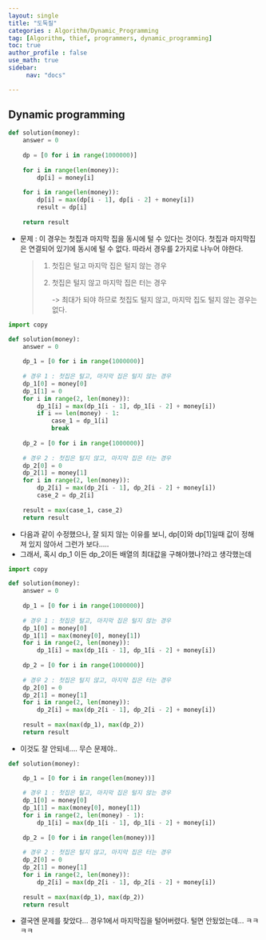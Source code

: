 ```yaml
---
layout: single
title: "도둑질"
categories : Algorithm/Dynamic_Programming
tag: [Algorithm, thief, programmers, dynamic_programming]
toc: true
author_profile : false
use_math: true
sidebar:
     nav: "docs"

---
```




## Dynamic programming



```python
def solution(money):
    answer = 0
    
    dp = [0 for i in range(1000000)]
    
    for i in range(len(money)):
        dp[i] = money[i]
    
    for i in range(len(money)):
        dp[i] = max(dp[i - 1], dp[i - 2] + money[i])
        result = dp[i]
    
    return result
```

* 문제 : 이 경우는 첫집과 마지막 집을 동시에 털 수 있다는 것이다. 첫집과 마지막집은 연결되어 있기에 동시에 털 수 없다. 따라서 경우를 2가지로 나누어 야한다.

  > 1. 첫집은 털고 마지막 집은 털지 않는 경우
  >
  > 2. 첫집은 털지 않고 마지막 집은 터는 경우
  >
  >    -> 최대가 되야 하므로 첫집도 털지 않고, 마지막 집도 털지 않는 경우는 없다. 



```py
import copy

def solution(money):
    answer = 0
    
    dp_1 = [0 for i in range(1000000)]
    
    # 경우 1 : 첫집은 털고, 마지막 집은 털지 않는 경우
    dp_1[0] = money[0]
    dp_1[1] = 0
    for i in range(2, len(money)):
        dp_1[i] = max(dp_1[i - 1], dp_1[i - 2] + money[i])
        if i == len(money) - 1:
            case_1 = dp_1[i]
            break
            
    dp_2 = [0 for i in range(1000000)]
    
    # 경우 2 : 첫집은 털지 않고, 마지막 집은 터는 경우
    dp_2[0] = 0
    dp_2[1] = money[1]
    for i in range(2, len(money)):
        dp_2[i] = max(dp_2[i - 1], dp_2[i - 2] + money[i])
        case_2 = dp_2[i]
    
    result = max(case_1, case_2)
    return result
```

* 다음과 같이 수정했으나, 잘 되지 않는 이유를 보니, dp[0]와 dp[1]일때 값이 정해져 있지 않아서 그런가 보다..... 
* 그래서, 혹시 dp_1 이든 dp_2이든 배열의 최대값을 구해야했나?라고 생각했는데



```python
import copy

def solution(money):
    answer = 0
    
    dp_1 = [0 for i in range(1000000)]
    
    # 경우 1 : 첫집은 털고, 마지막 집은 털지 않는 경우
    dp_1[0] = money[0]
    dp_1[1] = max(money[0], money[1])
    for i in range(2, len(money)):
        dp_1[i] = max(dp_1[i - 1], dp_1[i - 2] + money[i])
            
    dp_2 = [0 for i in range(1000000)]
    
    # 경우 2 : 첫집은 털지 않고, 마지막 집은 터는 경우
    dp_2[0] = 0
    dp_2[1] = money[1]
    for i in range(2, len(money)):
        dp_2[i] = max(dp_2[i - 1], dp_2[i - 2] + money[i])
    
    result = max(max(dp_1), max(dp_2))
    return result
```

* 이것도 잘 안되네.... 무슨 문제야..



```python
def solution(money):

    dp_1 = [0 for i in range(len(money))]
    
    # 경우 1 : 첫집은 털고, 마지막 집은 털지 않는 경우
    dp_1[0] = money[0]
    dp_1[1] = max(money[0], money[1])
    for i in range(2, len(money) - 1):
        dp_1[i] = max(dp_1[i - 1], dp_1[i - 2] + money[i])
            
    dp_2 = [0 for i in range(len(money))]
    
    # 경우 2 : 첫집은 털지 않고, 마지막 집은 터는 경우
    dp_2[0] = 0
    dp_2[1] = money[1]
    for i in range(2, len(money)):
        dp_2[i] = max(dp_2[i - 1], dp_2[i - 2] + money[i])
    
    result = max(max(dp_1), max(dp_2))
    return result
```

* 결국엔 문제를 찾았다... 경우1에서 마지막집을 털어버렸다. 털면 안됬었는데... ㅋㅋㅋㅋ